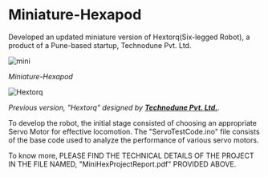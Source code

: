 # Miniature-Hexapod
Developed an updated miniature version of Hextorq(Six-legged Robot), a product of a Pune-based startup, Technodune Pvt. Ltd.

![mini](https://github.com/pradnyas5/Miniature-Hexapod/assets/93536494/8959e4be-fe4f-4559-b34e-e9e6a545a56e)

*Miniature-Hexapod*

![Hextorq](https://github.com/pradnyas5/Miniature-Hexapod/assets/93536494/4e824dca-b79a-40ac-9f01-e9be0f2aee20)

*Previous version, "Hextorq" designed by **[Technodune Pvt. Ltd.](http://technodune.com/)**.*

To develop the robot, the initial stage consisted of choosing an appropriate Servo Motor for effective locomotion. The "ServoTestCode.ino" file consists of the base code used to analyze the performance of various servo motors. 

To know more, PLEASE FIND THE TECHNICAL DETAILS OF THE PROJECT IN THE FILE NAMED, "MiniHexProjectReport.pdf" PROVIDED ABOVE.

